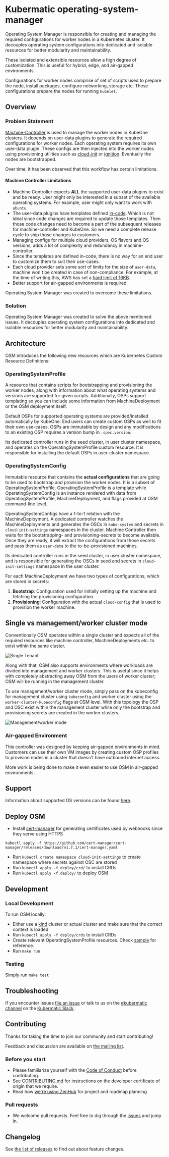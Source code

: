# Kubermatic operating-system-manager

Operating System Manager is responsible for creating and managing the required configurations for worker nodes in a Kubernetes cluster. It decouples operating system configurations into dedicated and isolable resources for better modularity and maintainability.

These isolated and extensible resources allow a high degree of customization. This is useful for hybrid, edge, and air-gapped environments.

Configurations for worker nodes comprise of set of scripts used to prepare the node, install packages, configure networking, storage etc. These configurations prepare the nodes for running `kubelet`.

## Overview

### Problem Statement

[Machine-Controller](https://github.com/kubermatic/machine-controller) is used to manage the worker nodes in KubeOne clusters. It depends on user-data plugins to generate the required configurations for worker nodes. Each operating system requires its own user-data plugin. These configs are then injected into the worker nodes using provisioning utilities such as [cloud-init](https://cloud-init.io) or [ignition](https://coreos.github.io/ignition). Eventually the nodes are bootstrapped.

Over time, it has been observed that this workflow has certain limitations.

#### Machine Controller Limitations

- Machine Controller expects **ALL** the supported user-data plugins to exist and be ready. User might only be interested in a subset of the available operating systems. For example, user might only want to work with `ubuntu`.
- The user-data plugins have templates defined [in-code](https://github.com/kubermatic/machine-controller/blob/v1.53.0/pkg/userdata/ubuntu/provider.go#L136). Which is not ideal since code changes are required to update those templates. Then those code changes need to become a part of the subsequent releases for machine-controller and KubeOne. So we need a complete release cycle to ship those changes to customers.
- Managing configs for multiple cloud providers, OS flavors and OS versions, adds a lot of complexity and redundancy in machine-controller.
- Since the templates are defined in-code, there is no way for an end user to customize them to suit their use-cases.
- Each cloud provider sets some sort of limits for the size of `user-data`, machine won't be created in case of non-compliance. For example, at the time of writing this, AWS has set a [hard limit of 16KB](https://docs.aws.amazon.com/AWSEC2/latest/UserGuide/instancedata-add-user-data.html).
- Better support for air-gapped environments is required.

Operating System Manager was created to overcome these limitations.

### Solution

Operating System Manager was created to solve the above mentioned issues. It decouples operating system configurations into dedicated and isolable resources for better modularity and maintainability.

## Architecture

OSM introduces the following new resources which are Kubernetes Custom Resource Definitions:

### OperatingSystemProfile

A resource that contains scripts for bootstrapping and provisioning the worker nodes, along with information about what operating systems and versions are supported for given scripts. Additionally, OSPs support templating so you can include some information from MachineDeployment or the OSM deployment itself.

Default OSPs for supported operating systems are provided/installed automatically by KubeOne. End users can create custom OSPs as well to fit their own use-cases. OSPs are immutable by design and any modifications to an existing OSP requires a version bump in `.spec.version`.

Its dedicated controller runs in the seed cluster, in user cluster namespace, and operates on the OperatingSystemProfile custom resource. It is responsible for installing the default OSPs in user-cluster namespace.

### OperatingSystemConfig

Immutable resource that contains the **actual configurations** that are going to be used to bootstrap and provision the worker nodes. It is a subset of OperatingSystemProfile. OperatingSystemProfile is a template while OperatingSystemConfig is an instance rendered with data from OperatingSystemProfile, MachineDeployment, and flags provided at OSM command-line level.

OperatingSystemConfigs have a 1-to-1 relation with the MachineDeployment. A dedicated controller watches the MachineDeployments and generates the OSCs in `kube-system` and secrets in `cloud-init-settings` namespaces in the cluster. Machine Controller then waits for the bootstrapping- and provisioning-secrets to become available. Once they are ready, it will extract the configurations from those secrets and pass them as `user-data` to the to-be-provisioned machines.

Its dedicated controller runs in the seed cluster, in user cluster namespace, and is responsible for generating the OSCs in seed and secrets in `cloud-init-settings` namespace in the user cluster.

For each MachineDeployment we have two types of configurations, which are stored in secrets:

1. **Bootstrap**: Configuration used for initially setting up the machine and fetching the provisioning configuration.
2. **Provisioning**: Configuration with the actual `cloud-config` that is used to provision the worker machine.

## Single vs management/worker cluster mode

Conventionally OSM operates within a single cluster and expects all of the required resources like machine controller, MachineDeployments etc. to exist within the same cluster.

![Single Tenant](./docs/images/architecture-osm.png)

Along with that, OSM also supports environments where workloads are divided into management and worker clusters. This is useful since it helps with completely abstracting away OSM from the users of worker cluster; OSM will be running in the management cluster.

To use management/worker cluster mode, simply pass on the kubeconfig for management cluster using `kubeconfig` and worker cluster using the `worker-cluster-kubeconfig` flags at OSM level. With this topology the OSP and OSC exist within the management cluster while only the bootstrap and provisioning secrets are created in the worker clusters.

![Management/worker mode](./docs/images/architecture-osm-management-worker.png)



### Air-gapped Environment

This controller was designed by keeping air-gapped environments in mind. Customers can use their own VM images by creating custom OSP profiles to provision nodes in a cluster that doesn't have outbound internet access.

More work is being done to make it even easier to use OSM in air-gapped environments.

## Support

Information about supported OS versions can be found [here](./docs/compatibility-matrix.md).

## Deploy OSM

- Install [cert-manager](https://cert-manager.io/) for generating certificates used by webhooks since they serve using HTTPS

```terminal
kubectl apply -f https://github.com/cert-manager/cert-manager/releases/download/v1.7.1/cert-manager.yaml
```

- Run `kubectl create namespace cloud-init-settings` to create namespace where secrets against OSC are stored
- Run `kubectl apply -f deploy/crd/` to install CRDs
- Run `kubectl apply -f deploy/` to deploy OSM

## Development

### Local Development

To run OSM locally:

- Either use a [kind](https://kind.sigs.k8s.io/docs/user/quick-start/) cluster or actual cluster and make sure that the correct context is loaded
- Run `kubectl apply -f deploy/crds` to install CRDs
- Create relevant OperatingSystemProfile resources. Check [sample](./deploy/osps/default) for reference.
- Run `make run`

### Testing

Simply run `make test`

## Troubleshooting

If you encounter issues [file an issue][1] or talk to us on the [#kubermatic channel][6] on the [Kubermatic Slack][7].

## Contributing

Thanks for taking the time to join our community and start contributing!

Feedback and discussion are available on [the mailing list][5].

### Before you start

- Please familiarize yourself with the [Code of Conduct][4] before contributing.
- See [CONTRIBUTING.md][2] for instructions on the developer certificate of origin that we require.
- Read how [we're using ZenHub][8] for project and roadmap planning

### Pull requests

- We welcome pull requests. Feel free to dig through the [issues][1] and jump in.

## Changelog

See [the list of releases][3] to find out about feature changes.

[1]: https://github.com/kubermatic/operating-system-manager/issues
[2]: https://github.com/kubermatic/operating-system-manager/blob/main/CONTRIBUTING.md
[3]: https://github.com/kubermatic/operating-system-manager/releases
[4]: https://github.com/kubermatic/operating-system-manager/blob/main/CODE_OF_CONDUCT.md
[5]: https://groups.google.com/forum/#!forum/kubermatic-dev
[6]: https://kubermatic.slack.com/messages/kubermatic
[7]: http://slack.kubermatic.io/
[8]: https://github.com/kubermatic/operating-system-manager/blob/main/Zenhub.md
